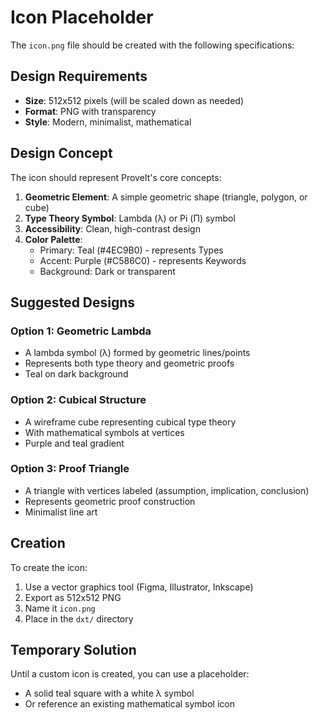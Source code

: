 # Icon Placeholder

The `icon.png` file should be created with the following specifications:

## Design Requirements

- **Size**: 512x512 pixels (will be scaled down as needed)
- **Format**: PNG with transparency
- **Style**: Modern, minimalist, mathematical

## Design Concept

The icon should represent ProveIt's core concepts:

1. **Geometric Element**: A simple geometric shape (triangle, polygon, or cube)
2. **Type Theory Symbol**: Lambda (λ) or Pi (Π) symbol
3. **Accessibility**: Clean, high-contrast design
4. **Color Palette**:
   - Primary: Teal (#4EC9B0) - represents Types
   - Accent: Purple (#C586C0) - represents Keywords
   - Background: Dark or transparent

## Suggested Designs

### Option 1: Geometric Lambda
- A lambda symbol (λ) formed by geometric lines/points
- Represents both type theory and geometric proofs
- Teal on dark background

### Option 2: Cubical Structure
- A wireframe cube representing cubical type theory
- With mathematical symbols at vertices
- Purple and teal gradient

### Option 3: Proof Triangle
- A triangle with vertices labeled (assumption, implication, conclusion)
- Represents geometric proof construction
- Minimalist line art

## Creation

To create the icon:

1. Use a vector graphics tool (Figma, Illustrator, Inkscape)
2. Export as 512x512 PNG
3. Name it `icon.png`
4. Place in the `dxt/` directory

## Temporary Solution

Until a custom icon is created, you can use a placeholder:
- A solid teal square with a white λ symbol
- Or reference an existing mathematical symbol icon
